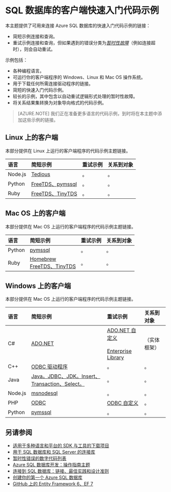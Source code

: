<properties 
	pageTitle="SQL 数据库的客户端快速入门代码示例 | Microsoft Azure" 
	description="提供 Node.js on Linux、Python on Mac OS、Java 和 Windows、Enterprise Library 和其他许多平台上的 Azure SQL 数据库客户端的代码示例与驱动程序。"
	services="sql-database" 
	documentationCenter="" 
	authors="MightyPen" 
	manager="jeffreyg" 
	editor=""/>  



<tags 
	ms.service="sql-database" 
	ms.date="01/10/2016" 
	wacn.date=""/>


# SQL 数据库的客户端快速入门代码示例


本主题提供了可用来连接 Azure SQL 数据库的快速入门代码示例的链接：


- 简短示例连接和查询。
- 重试示例连接和查询，但如果遇到的错误分类为[*暂时性故障*](/documentation/articles/sql-database-develop-error-messages/#bkmk_connection_errors)（例如连接超时），则会自动重试。


示例包括：


- 各种编程语言。
- 可运行你的客户端程序的 Windows、Linux 和 Mac OS 操作系统。
- 用于下载任何所需连接驱动程序的链接。
- 简短的快速入门代码示例。
- 较长的示例，其中包含以自动重试逻辑形式处理的暂时性故障。
- 将关系结果集转换为对象导向格式的代码示例。


> [AZURE.NOTE] 我们正在准备更多语言的代码示例，到时将在本主题中添加这些示例的链接。


## Linux 上的客户端


本部分提供在 Linux 上运行的客户端程序的代码示例主题链接。


| 语言 | 简短示例 | 重试示例 | 关系到对象 |
| :-- | :-- | :-- | :-- |
| Node.js | [Tedious](/documentation/articles/sql-database-develop-nodejs-simple-linux) | 。 | 。 |
| Python | [FreeTDS、pymssql](/documentation/articles/sql-database-develop-python-simple-ubuntu-linux) | 。 | 。 |
| Ruby | [FreeTDS、TinyTDS](/documentation/articles/sql-database-develop-ruby-simple-linux) | 。 | 。 |


## Mac OS 上的客户端


本部分提供在 Mac OS 上运行的客户端程序的代码示例主题链接。


| 语言 | 简短示例 | 重试示例 | 关系到对象 |
| :-- | :-- | :-- | :-- |
| Python | [pymssql](/documentation/articles/sql-database-develop-python-simple-mac-osx) | 。 | 。 |
| Ruby | [Homebrew<br/>FreeTDS、TinyTDS](/documentation/articles/sql-database-develop-ruby-simple-mac-osx) | 。 | 。 |


## Windows 上的客户端


本部分提供在 Mac OS 上运行的客户端程序的代码示例主题链接。


| 语言 | 简短示例 | 重试示例 | 关系到对象 |
| :-- | :-- | :-- | :-- |
| C# | [ADO.NET](/documentation/articles/sql-database-develop-dotnet-simple) | [ADO.NET 自定义](/documentation/articles/sql-database-develop-csharp-retry-windows)<br/><br/>[Enterprise Library](/documentation/articles/sql-database-develop-entlib-csharp-retry-windows) | （实体框架） |
| C++ | [ODBC 驱动程序](http://msdn.microsoft.com/zh-cn/library/azure/hh974312.aspx) | 。 | 。 |
| Java | [Java。JDBC、JDK。Insert、Transaction、Select。](/documentation/articles/sql-database-develop-java-simple-windows) | 。 | 。 |
| Node.js | [msnodesql](/documentation/articles/sql-database-develop-nodejs-simple-windows) | 。 | 。 |
| PHP | [ODBC](/documentation/articles/sql-database-develop-php-simple-windows) | [ODBC 自定义](/documentation/articles/sql-database-develop-php-retry-windows) | 。 |
| Python | [pymssql](/documentation/articles/sql-database-develop-python-simple-windows) | 。 | 。 |


## 另请参阅


- [适用于多种语言和平台的 SDK 与工具的下载项目](/downloads/#cmd-line-tools)
- [用于 SQL 数据库和 SQL Server 的连接库](/documentation/articles/sql-database-libraries)
- [暂时性错误的数字代码列表](/documentation/articles/sql-database-develop-error-messages/#bkmk_connection_errors)<br/>
- [Azure SQL 数据库开发：操作指南主题](http://msdn.microsoft.com/zh-cn/library/azure/ee621787.aspx)
- [连接到 SQL 数据库：链接、最佳实践和设计准则](/documentation/articles/sql-database-connect-central-recommendations)
- [创建你的第一个 Azure SQL 数据库](/documentation/articles/sql-database-get-started)
- [GitHub 上的 Entity Framework 6、EF 7](http://entityframework.codeplex.com)

<!---HONumber=Mooncake_Quality_Review_1118_2016-->